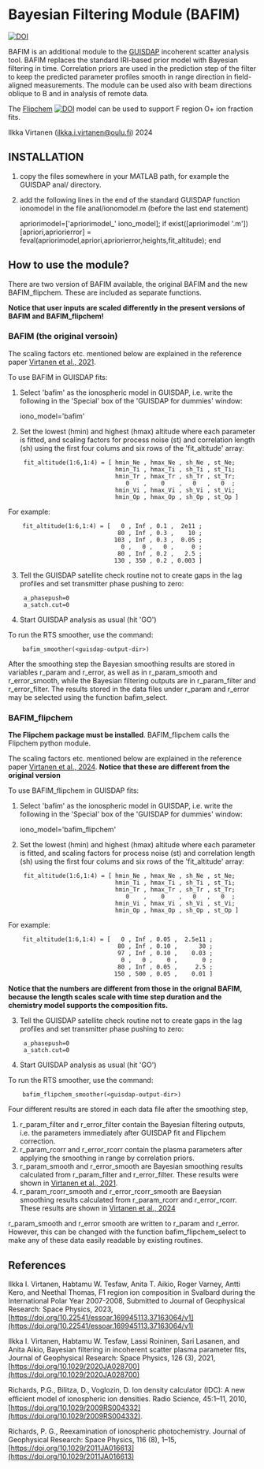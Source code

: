 # Bayesian Filtering Module (BAFIM)

[![DOI](https://zenodo.org/badge/DOI/10.5281/zenodo.4033903.svg)](https://doi.org/10.5281/zenodo.4033903)

BAFIM is an additional module to the [GUISDAP](https://www.eiscat.se/scientist/user-documentation/guisdap-9-0/) incoherent scatter analysis tool. BAFIM replaces the standard IRI-based prior model with Bayesian filtering in time. Correlation priors are used in the prediction step of the filter to keep the predicted parameter profiles smooth in range direction in field-aligned measurements. The module can be used also with beam directions oblique to B and in analysis of remote data.

The [Flipchem](https://github.com/amisr/flipchem) [![DOI](https://zenodo.org/badge/DOI/10.5281/10.5281/zenodo.3688853.svg)](https://doi.org/10.5281/zenodo.3688853) model can be used to support F region O+ ion fraction fits. 




Ilkka Virtanen (ilkka.i.virtanen@oulu.fi) 2024


## INSTALLATION

1. copy the files somewhere in your MATLAB path, for example the GUISDAP anal/ directory.

2. add the following lines in the end of the standard GUISDAP function ionomodel in the file anal/ionomodel.m (before the last end statement)

    apriorimodel=['apriorimodel_' iono_model];
    if exist([apriorimodel '.m'])
        [apriori,apriorierror] = feval(apriorimodel,apriori,apriorierror,heights,fit_altitude);
    end



## How to use the module?

There are two version of BAFIM available, the original BAFIM and the new BAFIM_flipchem. These are included as separate functions. 


**Notice that user inputs are scaled differently in the present versions of BAFIM and BAFIM_flipchem!**


### BAFIM (the original versoin)

The scaling factors etc. mentioned below are explained in the reference paper [Virtanen et al., 2021](https://doi.org/10.1029/2020JA028700). 

To use BAFIM in GUISDAP fits:

1. Select 'bafim' as the ionospheric model in GUISDAP, i.e. write the following in the 'Special' box of the 'GUISDAP for dummies' window:

    iono_model='bafim'

2. Set the lowest (hmin) and highest (hmax) altitude where each parameter is fitted, and scaling factors for process noise (st) and correlation length (sh) using the first four colums and six rows of the 'fit_altitude' array:

        fit_altitude(1:6,1:4) = [ hmin_Ne , hmax_Ne , sh_Ne , st_Ne;
                                  hmin_Ti , hmax_Ti , sh_Ti , st_Ti;
                                  hmin_Tr , hmax_Tr , sh_Tr , st_Tr;
			                         0    ,    0    ,   0   ,   0  ;
			                      hmin_Vi , hmax_Vi , sh_Vi , st_Vi;
			                      hmin_Op , hmax_Op , sh_Op , st_Op ]
For example:

        fit_altitude(1:6,1:4) = [   0 , Inf , 0.1 ,  2e11 ;
		        	               80 , Inf , 0.3 ,    10 ;
                       			  103 , Inf , 0.3 ,  0.05 ;
	                      		    0 ,   0 ,   0 ,     0 ;
	                      		   80 , Inf , 0.2 ,   2.5 ;
                    			  130 , 350 , 0.2 , 0.003 ]

3. Tell the GUISDAP satellite check routine not to create gaps in the lag profiles and set transmitter phase pushing to zero:

        a_phasepush=0
        a_satch.cut=0

4. Start GUISDAP analysis as usual (hit 'GO')




To run the RTS smoother, use the command:

        bafim_smoother(<guisdap-output-dir>)

After the smoothing step the Bayesian smoothing results are stored in variables r_param and r_error, as well as in r_param_smooth and r_error_smooth, while the Bayesian filtering outputs are in r_param_filter and r_error_filter. The results stored in the data files under r_param and r_error may be selected using the function bafim_select. 




### BAFIM_flipchem

**The Flipchem package must be installed**. BAFIM_flipchem calls the Flipchem python module. 

The scaling factors etc. mentioned below are explained in the reference paper [Virtanen et al., 2024](https://doi.org/10.22541/essoar.169945113.37163064/v1). **Notice that these are different from the original version** 

To use BAFIM_flipchem in GUISDAP fits:

1. Select 'bafim' as the ionospheric model in GUISDAP, i.e. write the following in the 'Special' box of the 'GUISDAP for dummies' window:

    iono_model='bafim_flipchem'

2. Set the lowest (hmin) and highest (hmax) altitude where each parameter is fitted, and scaling factors for process noise (st) and correlation length (sh) using the first four colums and six rows of the 'fit_altitude' array:

        fit_altitude(1:6,1:4) = [ hmin_Ne , hmax_Ne , sh_Ne , st_Ne;
                                  hmin_Ti , hmax_Ti , sh_Ti , st_Ti;
                                  hmin_Tr , hmax_Tr , sh_Tr , st_Tr;
			                         0    ,    0    ,   0   ,   0  ;
			                      hmin_Vi , hmax_Vi , sh_Vi , st_Vi;
			                      hmin_Op , hmax_Op , sh_Op , st_Op ]
For example:

        fit_altitude(1:6,1:4) = [   0 , Inf , 0.05 ,  2.5e11 ;
		        	               80 , Inf , 0.10 ,      30 ;
                       			   97 , Inf , 0.10 ,    0.03 ;
	                      		    0 ,   0 ,    0 ,       0 ;
	                      		   80 , Inf , 0.05 ,     2.5 ;
                    			  150 , 500 , 0.05 ,    0.01 ]
**Notice that the numbers are different from those in the orignal BAFIM, because the length scales scale with time step duration and the chemistry model supports the composition fits.**

3. Tell the GUISDAP satellite check routine not to create gaps in the lag profiles and set transmitter phase pushing to zero:

        a_phasepush=0
        a_satch.cut=0

4. Start GUISDAP analysis as usual (hit 'GO')



To run the RTS smoother, use the command:

        bafim_flipchem_smoother(<guisdap-output-dir>)


Four different results are stored in each data file after the smoothing step,

1. r_param_filter and r_error_filter contain the Bayesian filtering outputs, i.e. the parameters immediately after GUISDAP fit and Flipchem correction. 
2. r_param_rcorr and r_error_rcorr contain the plasma parameters after applying the smoothing in range by correlation priors. 
3. r_param_smooth and r_error_smooth are Bayesian smoothing results calculated from r_param_filter and r_error_filter. These results were shown in [Virtanen et al., 2021](https://doi.org/10.1029/2020JA028700). 
4. r_param_rcorr_smooth and r_error_rcorr_smooth are Baeysian smoothing results calculated from r_param_rcorr and r_error_rcorr. These results are shown in [Virtanen et al., 2024](https://doi.org/10.22541/essoar.169945113.37163064/v1)

r_param_smooth and r_error smooth are written to r_param and r_error. However, this can be changed with the function bafim_flipchem_select to make any of these data easily readable by existing routines. 

## References

Ilkka I. Virtanen, Habtamu W. Tesfaw, Anita T. Aikio, Roger Varney, Antti Kero, and Neethal Thomas, F1 region ion composition in Svalbard during the International Polar Year 2007-2008, Submitted to Journal of Geophysical Research: Space Physics, 2023, [https://doi.org/10.22541/essoar.169945113.37163064/v1](https://doi.org/10.22541/essoar.169945113.37163064/v1)

Ilkka I. Virtanen, Habtamu W. Tesfaw, Lassi Roininen, Sari Lasanen, and Anita Aikio, Bayesian filtering in incoherent scatter plasma parameter fits, Journal of Geophysical Research: Space Physics, 126 (3), 2021, [https://doi.org/10.1029/2020JA028700](https://doi.org/10.1029/2020JA028700)

Richards, P.G., Bilitza, D., Voglozin, D. Ion density calculator (IDC): A new eﬃcient model of ionospheric ion densities. Radio Science, 45:1–11, 2010, [https://doi.org/10.1029/2009RS004332](https://doi.org/10.1029/2009RS004332).

Richards, P. G., Reexamination of ionospheric photochemistry. Journal of Geophysical Research: Space Physics, 116 (8), 1–15, [https://doi.org/10.1029/2011JA016613](https://doi.org/10.1029/2011JA016613)